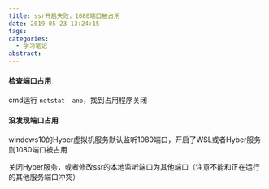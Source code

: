 ```yaml
---
title: ssr开启失败，1080端口被占用
date: 2019-05-23 13:24:15
tags:
categories:
  - 学习笔记
abstract:
---
```


#### 检查端口占用

cmd运行 `netstat -ano`，找到占用程序关闭<!--more-->

#### 没发现端口占用

windows10的Hyber虚拟机服务默认监听1080端口，开启了WSL或者Hyber服务则1080端口被占用

关闭Hyber服务，或者修改ssr的本地监听端口为其他端口（注意不能和正在运行的其他服务端口冲突）